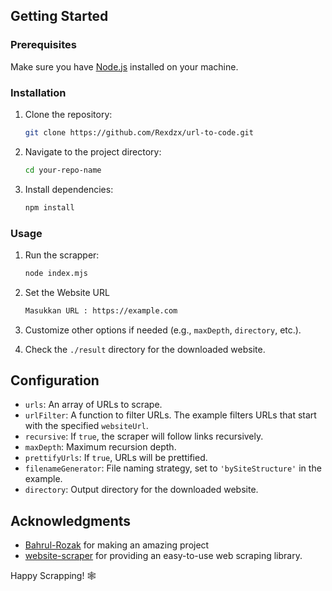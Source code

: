 ## Getting Started

### Prerequisites

Make sure you have [Node.js](https://nodejs.org/) installed on your machine.

### Installation

1. Clone the repository:

   ```bash
   git clone https://github.com/Rexdzx/url-to-code.git
   ```

2. Navigate to the project directory:

   ```bash
   cd your-repo-name
   ```

3. Install dependencies:

   ```bash
   npm install
   ```

### Usage

1. Run the scrapper:

   ```bash
   node index.mjs
   ```

2. Set the Website URL

   ```bash
   Masukkan URL : https://example.com
   ```

3. Customize other options if needed (e.g., `maxDepth`, `directory`, etc.).

4. Check the `./result` directory for the downloaded website.

## Configuration

- `urls`: An array of URLs to scrape.
- `urlFilter`: A function to filter URLs. The example filters URLs that start with the specified `websiteUrl`.
- `recursive`: If `true`, the scraper will follow links recursively.
- `maxDepth`: Maximum recursion depth.
- `prettifyUrls`: If `true`, URLs will be prettified.
- `filenameGenerator`: File naming strategy, set to `'bySiteStructure'` in the example.
- `directory`: Output directory for the downloaded website.

## Acknowledgments

- [Bahrul-Rozak](https://github.com/Bahrul-Rozak) for making an amazing project
- [website-scraper](https://www.npmjs.com/package/website-scraper) for providing an easy-to-use web scraping library.

Happy Scrapping! 🕸️
